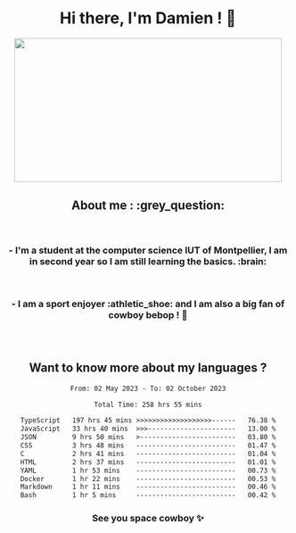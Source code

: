 <div align="center">
<h1>Hi there, I'm Damien ! 👋 </h1>
<img src="https://media.giphy.com/media/11KzOet1ElBDz2/giphy.gif" width="480" height="258" /> 
 <h2>About me : :grey_question: </h2>
 <br>
<h3>- I'm a student at the computer science IUT of Montpellier, I am in second year so I am still learning the basics. :brain: </h3>
 <br>
<h3>- I am a sport enjoyer :athletic_shoe: and I am also a big fan of cowboy bebop ! 🤠 <h3>
 <br>
 
  <h2>Want to know more about my languages ?</h2>

 <!--START_SECTION:waka-->

```txt
From: 02 May 2023 - To: 02 October 2023

Total Time: 258 hrs 55 mins

TypeScript   197 hrs 45 mins >>>>>>>>>>>>>>>>>>>------   76.38 %
JavaScript   33 hrs 40 mins  >>>----------------------   13.00 %
JSON         9 hrs 50 mins   >------------------------   03.80 %
CSS          3 hrs 48 mins   -------------------------   01.47 %
C            2 hrs 41 mins   -------------------------   01.04 %
HTML         2 hrs 37 mins   -------------------------   01.01 %
YAML         1 hr 53 mins    -------------------------   00.73 %
Docker       1 hr 22 mins    -------------------------   00.53 %
Markdown     1 hr 11 mins    -------------------------   00.46 %
Bash         1 hr 5 mins     -------------------------   00.42 %
```

<!--END_SECTION:waka-->
 
 
 <!--
 <p align="center">
           <img src="https://wakatime.com/share/@b21fb822-1b1e-4a56-b3ac-d647f03795fd/3d8fc332-54a6-4d29-9469-965955d6e018.svg"/>
 </p>
 <p align="center">
  <img src="https://wakatime.com/share/@b21fb822-1b1e-4a56-b3ac-d647f03795fd/5d7b153c-4137-40c1-8270-25e516f9619c.svg"/>
 </p>
 -->
 
<h3> See you space cowboy ✨ </h3>

</div>


 
